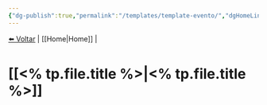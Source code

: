 ```yaml
---
{"dg-publish":true,"permalink":"/templates/template-evento/","dgHomeLink":true,"dgPassFrontmatter":false,"dgShowBacklinks":true,"dgShowLocalGraph":true}
---
```


<a href="javascript:history.back()">⬅️ Voltar</a> | [[Home\|Home]] | 

# [[<% tp.file.title %>|<% tp.file.title %>]]